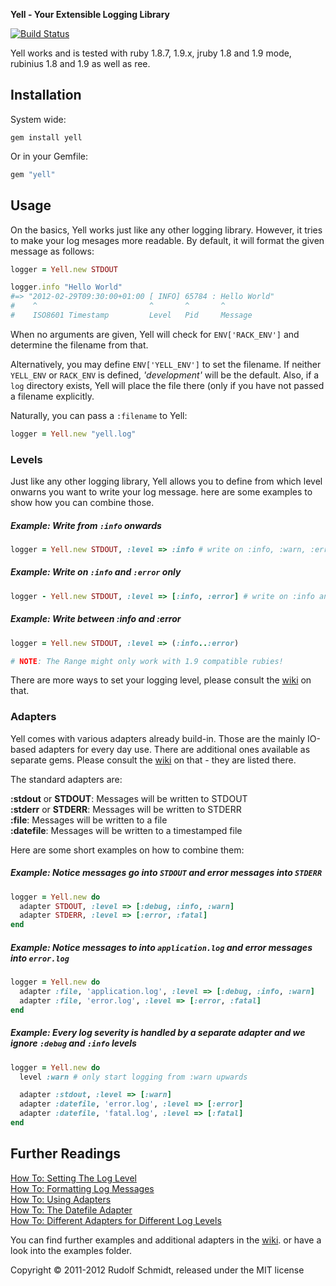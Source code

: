 **Yell - Your Extensible Logging Library**

[![Build Status](https://secure.travis-ci.org/rudionrails/yell.png?branch=master)](http://travis-ci.org/rudionrails/yell)

Yell works and is tested with ruby 1.8.7, 1.9.x, jruby 1.8 and 1.9 mode, rubinius 1.8 and 1.9 as well as ree.


## Installation

System wide:

```console
gem install yell
```

Or in your Gemfile:

```ruby
gem "yell"
```


## Usage

On the basics, Yell works just like any other logging library. However, it 
tries to make your log mesages  more readable. By default, it will format the given 
message as follows:

```ruby
logger = Yell.new STDOUT

logger.info "Hello World"
#=> "2012-02-29T09:30:00+01:00 [ INFO] 65784 : Hello World"
#    ^                         ^       ^       ^
#    ISO8601 Timestamp         Level   Pid     Message
```

When no arguments are given, Yell will check for `ENV['RACK_ENV']` and 
determine the filename from that.

Alternatively, you may define `ENV['YELL_ENV']` to set the filename. If neither 
`YELL_ENV` or `RACK_ENV` is defined, *'development'* will be the default. Also, if a 
`log` directory exists, Yell will place the file there (only if you have not passed
a filename explicitly.

Naturally, you can pass a `:filename` to Yell:

```ruby
logger = Yell.new "yell.log"
```

### Levels

Just like any other logging library, Yell allows you to define from which level 
onwarns you want to write your log message. here are some examples to show how 
you can combine those.

##### Example: Write from `:info` onwards

```ruby
logger = Yell.new STDOUT, :level => :info # write on :info, :warn, :error, :fatal
```

##### Example: Write on `:info` and `:error` only

```ruby
logger - Yell.new STDOUT, :level => [:info, :error] # write on :info and :error only
```

##### Example: Write between :info and :error

```ruby
logger = Yell.new STDOUT, :level => (:info..:error)

# NOTE: The Range might only work with 1.9 compatible rubies!
```

There are more ways to set your logging level, please consult the 
[wiki](https://github.com/rudionrails/yell/wiki) on that.


### Adapters

Yell comes with various adapters already build-in. Those are the mainly IO-based 
adapters for every day use. There are additional ones available as separate gems. Please 
consult the [wiki](https://github.com/rudionrails/yell/wiki) on that - they are listed 
there.

The standard adapters are:

**:stdout** or **STDOUT**: Messages will be written to STDOUT  
**:stderr** or **STDERR**: Messages will be written to STDERR  
**:file**: Messages will be written to a file  
**:datefile**: Messages will be written to a timestamped file  


Here are some short examples on how to combine them:

##### Example: Notice messages go into `STDOUT` and error messages into `STDERR`

```ruby
logger = Yell.new do
  adapter STDOUT, :level => [:debug, :info, :warn]
  adapter STDERR, :level => [:error, :fatal]
end
```

##### Example: Notice messages to into `application.log` and error messages into `error.log`

```ruby
logger = Yell.new do
  adapter :file, 'application.log', :level => [:debug, :info, :warn]
  adapter :file, 'error.log', :level => [:error, :fatal]
end
```

##### Example: Every log severity is handled by a separate adapter and we ignore `:debug` and `:info` levels

```ruby
logger = Yell.new do
  level :warn # only start logging from :warn upwards

  adapter :stdout, :level => [:warn]
  adapter :datefile, 'error.log', :level => [:error]
  adapter :datefile, 'fatal.log', :level => [:fatal]
end
```

## Further Readings

[How To: Setting The Log Level](https://github.com/rudionrails/yell/wiki/101-setting-the-log-level)  
[How To: Formatting Log Messages](https://github.com/rudionrails/yell/wiki/101-formatting-log-messages)  
[How To: Using Adapters](https://github.com/rudionrails/yell/wiki/101-using-adapters)  
[How To: The Datefile Adapter](https://github.com/rudionrails/yell/wiki/101-the-datefile-adapter)  
[How To: Different Adapters for Different Log Levels](https://github.com/rudionrails/yell/wiki/101-different-adapters-for-different-log-levels)  


You can find further examples and additional adapters in the [wiki](https://github.com/rudionrails/yell/wiki).
or have a look into the examples folder.


Copyright &copy; 2011-2012 Rudolf Schmidt, released under the MIT license

